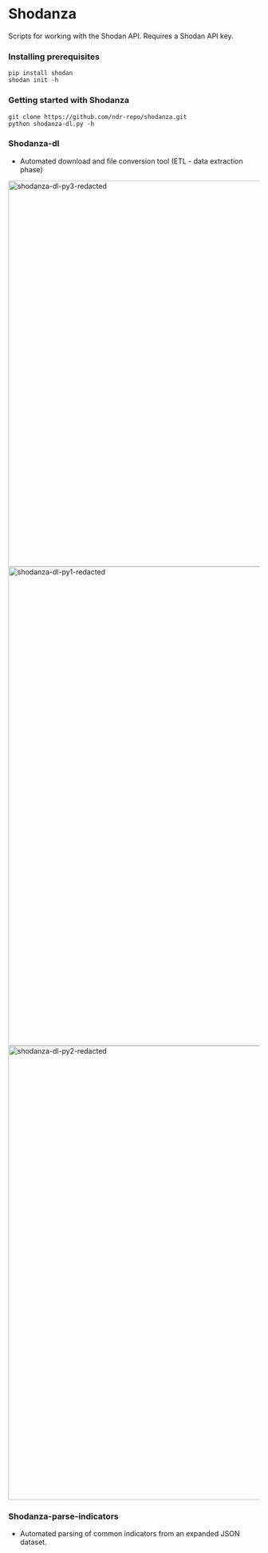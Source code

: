 # Shodanza
Scripts for working with the Shodan API. Requires a Shodan API key.

### Installing prerequisites 
```
pip install shodan
shodan init -h
```

### Getting started with Shodanza

```
git clone https://github.com/ndr-repo/shodanza.git
python shodanza-dl.py -h
```

### Shodanza-dl
- Automated download and file conversion tool (ETL - data extraction phase)
<img width="774" alt="shodanza-dl-py3-redacted" src="https://github.com/user-attachments/assets/ca0d6685-192c-4867-b350-3e7494d4afa3" />
<img width="961" alt="shodanza-dl-py1-redacted" src="https://github.com/user-attachments/assets/e959589c-f25a-43e6-a224-83e9a1676212" />
<img width="911" alt="shodanza-dl-py2-redacted" src="https://github.com/user-attachments/assets/d58772e5-9115-4679-968e-3b3fc04dbd36" />

### Shodanza-parse-indicators
- Automated parsing of common indicators from an expanded JSON dataset.

